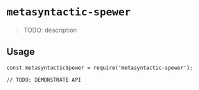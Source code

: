 # `metasyntactic-spewer`

> TODO: description

## Usage

```
const metasyntacticSpewer = require('metasyntactic-spewer');

// TODO: DEMONSTRATE API
```

